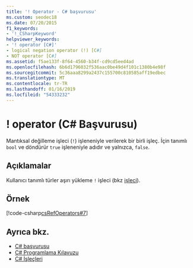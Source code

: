 ```yaml
---
title: '! Operator - C# başvurusu'
ms.custom: seodec18
ms.date: 07/20/2015
f1_keywords:
- '!_CSharpKeyword'
helpviewer_keywords:
- '! operator [C#]'
- logical negation operator (!) [C#]
- NOT operator [C#]
ms.assetid: f5ae133f-8f64-4560-b34f-cd9cd5eed4ad
ms.openlocfilehash: 6b6d1796032f536aac0be49d4f101c1380b4e98f
ms.sourcegitcommit: 5c36aaa8299a2437c155700c810585aff19edbec
ms.translationtype: MT
ms.contentlocale: tr-TR
ms.lasthandoff: 01/16/2019
ms.locfileid: "54333232"
---
```

# <a name="-operator-c-reference"></a>! operator (C# Başvurusu)

Mantıksal değilleme işleci (`!`) işleneniyle verilerek bir birli işleç. İçin tanımlı `bool` ve döndürür `true` işleneniyle adıdır ve yalnızca, `false`.

## <a name="remarks"></a>Açıklamalar

Kullanıcı tanımlı türler aşırı yükleme `!` işleci (bkz [işleci](../keywords/operator.md)).

## <a name="example"></a>Örnek

[!code-csharp[csRefOperators#7](~/samples/snippets/csharp/VS_Snippets_VBCSharp/csrefOperators/CS/csrefOperators.cs#7)]

## <a name="see-also"></a>Ayrıca bkz.

- [C# başvurusu](../index.md)
- [C# Programlama Kılavuzu](../../programming-guide/index.md)
- [C# İşleçleri](index.md)